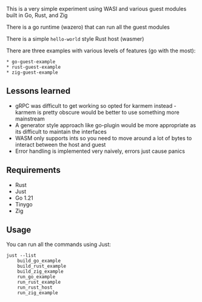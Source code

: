 This is a very simple experiment using WASI and various guest modules built in Go, Rust, and Zig

There is a go runtime (wazero) that can run all the guest modules

There is a simple `hello-world` style Rust host (wasmer)

There are three examples with various levels of features (go with the most):

    * go-guest-example
    * rust-guest-example
    * zig-guest-example

## Lessons learned

* gRPC was difficult to get working so opted for karmem instead - karmem is pretty obscure would be better to use something more mainstream
* A generator style approach like go-plugin would be more appropriate as its difficult to maintain the interfaces
* WASM only supports ints so you need to move around a lot of bytes to interact between the host and guest
* Error handling is implemented very naively, errors just cause panics

## Requirements

* Rust
* Just
* Go 1.21
* Tinygo
* Zig

## Usage

You can run all the commands using Just:

```
just --list
    build_go_example
    build_rust_example
    build_zig_example
    run_go_example
    run_rust_example
    run_rust_host
    run_zig_example
```
